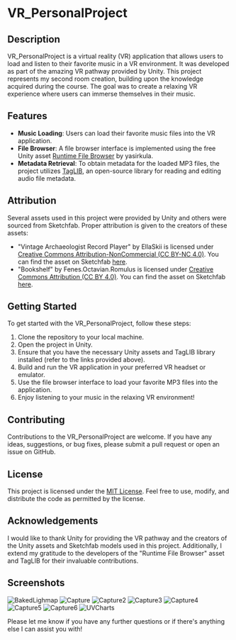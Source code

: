 # VR_PersonalProject

## Description
VR_PersonalProject is a virtual reality (VR) application that allows users to load and listen to their favorite music in a VR environment. It was developed as part of the amazing VR pathway provided by Unity. This project represents my second room creation, building upon the knowledge acquired during the course. The goal was to create a relaxing VR experience where users can immerse themselves in their music.

## Features
- **Music Loading**: Users can load their favorite music files into the VR application.
- **File Browser**: A file browser interface is implemented using the free Unity asset [Runtime File Browser](https://assetstore.unity.com/packages/p/runtime-file-browser-113006) by yasirkula.
- **Metadata Retrieval**: To obtain metadata for the loaded MP3 files, the project utilizes [TagLIB](https://github.com/mono/taglib-sharp), an open-source library for reading and editing audio file metadata.

## Attribution
Several assets used in this project were provided by Unity and others were sourced from Sketchfab. Proper attribution is given to the creators of these assets:

- "Vintage Archaeologist Record Player" by EllaSkii is licensed under [Creative Commons Attribution-NonCommercial (CC BY-NC 4.0)](http://creativecommons.org/licenses/by-nc/4.0/). You can find the asset on Sketchfab [here](https://skfb.ly/otRtE).
- "Bookshelf" by Fenes.Octavian.Romulus is licensed under [Creative Commons Attribution (CC BY 4.0)](http://creativecommons.org/licenses/by/4.0/). You can find the asset on Sketchfab [here](https://skfb.ly/6wUzB).

## Getting Started
To get started with the VR_PersonalProject, follow these steps:

1. Clone the repository to your local machine.
2. Open the project in Unity.
3. Ensure that you have the necessary Unity assets and TagLIB library installed (refer to the links provided above).
4. Build and run the VR application in your preferred VR headset or emulator.
5. Use the file browser interface to load your favorite MP3 files into the application.
6. Enjoy listening to your music in the relaxing VR environment!

## Contributing
Contributions to the VR_PersonalProject are welcome. If you have any ideas, suggestions, or bug fixes, please submit a pull request or open an issue on GitHub.

## License
This project is licensed under the [MIT License](LICENSE). Feel free to use, modify, and distribute the code as permitted by the license.

## Acknowledgements
I would like to thank Unity for providing the VR pathway and the creators of the Unity assets and Sketchfab models used in this project. Additionally, I extend my gratitude to the developers of the "Runtime File Browser" asset and TagLIB for their invaluable contributions.

## Screenshots
![BakedLighmap](https://drive.usercontent.google.com/download?id=1jJrWGHkUq15AxXf0aENm9eHeGIoU5c6T&export=download&authuser=0&confirm=t&uuid=cdd050f3-a5d0-4e59-8170-f8cd0b68839b&at=AC2mKKQYX486llg0iEbSj43eP9fy:1690304156349)
![Capture](https://drive.usercontent.google.com/download?id=1n8-WbuNZMXwi9ZWI4jxI8XteR3RKb8Gk&export=download&authuser=0&confirm=t&uuid=e12c58ab-1c80-4074-bfac-0ecbed9e16b0&at=AC2mKKQfbEH5tUB9M1_uAU_JlcAJ:1690304163080)
![Capture2](https://drive.usercontent.google.com/download?id=1fYV32_2HLYSdw4jHu2YFcqQJfk1D4Z_D&export=download&authuser=0&confirm=t&uuid=557ecc3a-55d9-46a5-a838-975a00e7e397&at=AC2mKKQTE9cFprZrUs8YbpMgB3X-:1690304168343)
![Capture3](https://drive.usercontent.google.com/download?id=1_-pbMpt_13l4EeQJ46gBJwBEkyPSi5rm&export=download&authuser=0&confirm=t&uuid=3ab263f1-92af-4490-8143-65b248d9d19e&at=AC2mKKTNxpl6qMGzRiWp3tT8iC8s:1690304173768)
![Capture4](https://drive.usercontent.google.com/download?id=1SODu6MnNXLBWiFg_4Z82swohPSaZEVzM&export=download&authuser=0&confirm=t&uuid=a6429793-1276-420d-b34c-227cbc8738ae&at=AC2mKKSML8I3LhgdQ5cJ3IU6CSys:1690304185741)
![Capture5](https://drive.usercontent.google.com/download?id=13Xr7z1Hq5US8-6xBA1gF2EzGEFLu9NbY&export=download&authuser=0&confirm=t&uuid=91c0f19e-1add-4411-9917-6cd3f4b44633&at=AC2mKKTiiUN4q6mmtdwe6pbtQSh_:1690304190861)
![Capture6](https://drive.usercontent.google.com/download?id=1GqwLiWkZ1oCj4NVQvqC7nJPF1GN922IB&export=download&authuser=0&confirm=t&uuid=a9901667-1192-499d-a5b9-04036751a56f&at=AC2mKKSr5AfeBrUe6g8hn5EeZjz9:1690304196410)
![UVCharts](https://drive.usercontent.google.com/download?id=1UIN0VssmKIRkl7HmtjFBpwa8MM3s9qs_&export=download&authuser=0&confirm=t&uuid=8ef5eee8-8323-45cb-9199-9dc3da19671f&at=AC2mKKQeMQUdsa-pZ3geQEoh8VlL:1690304354831)

Please let me know if you have any further questions or if there's anything else I can assist you with!
